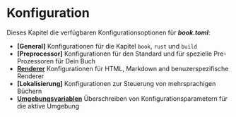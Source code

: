 # Konfiguration

Dieses Kapitel die verfügbaren Konfigurationsoptionen für ***book.toml***:

- **[General]** Konfigurationen für die Kapitel `book`, `rust` und `build`
- **[Preprocessor]** Konfigurationen für den Standard und für spezielle Pre-Prozessoren für Dein Buch
- **[Renderer]** Konfigurationen für HTML, Markdown and benuzerspezifische Renderer
- **[Lokalisierung]** Konfigurationen zur Steuerung von mehrsprachigen Büchern
- **[Umgebungsvariablen]** Überschreiben von Konfigurationsparametern für die aktive Umgebung

[Generell]: general.md
[Pre-Prozessoren]: preprocessors.md
[Renderer]: renderers.md
[Umgebungsvariablen]: environment-variables.md
[Übersetzungen]: translations.md
